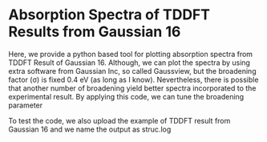 # Absorption Spectra of TDDFT Results from Gaussian 16 

Here, we provide a python based tool for plotting absorption spectra from TDDFT Result of Gaussian 16. Although, we can plot the spectra by using extra software from Gaussian Inc, so called Gaussview, but the broadening factor (σ) is fixed 0.4 eV (as long as I know). Nevertheless, there is possible that another number of broadening yield better spectra incorporated to the experimental result. By applying this code, we can tune the broadening parameter 

To test the code, we also upload the example of TDDFT result from Gaussian 16 and we name the output as struc.log
